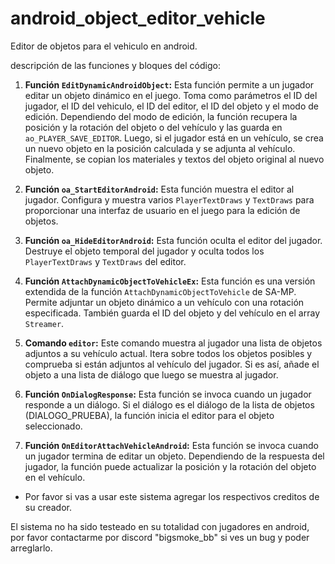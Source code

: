 # android_object_editor_vehicle
Editor de objetos para el vehiculo en android.

descripción de las funciones y bloques del código:

1. **Función `EditDynamicAndroidObject`:** Esta función permite a un jugador editar un objeto dinámico en el juego. Toma como parámetros el ID del jugador, el ID del vehiculo, el ID del editor, el ID del objeto y el modo de edición. Dependiendo del modo de edición, la función recupera la posición y la rotación del objeto o del vehículo y las guarda en `ao_PLAYER_SAVE_EDITOR`. Luego, si el jugador está en un vehículo, se crea un nuevo objeto en la posición calculada y se adjunta al vehículo. Finalmente, se copian los materiales y textos del objeto original al nuevo objeto.

2. **Función `oa_StartEditorAndroid`:** Esta función muestra el editor al jugador. Configura y muestra varios `PlayerTextDraws` y `TextDraws` para proporcionar una interfaz de usuario en el juego para la edición de objetos.

3. **Función `oa_HideEditorAndroid`:** Esta función oculta el editor del jugador. Destruye el objeto temporal del jugador y oculta todos los `PlayerTextDraws` y `TextDraws` del editor.

4. **Función `AttachDynamicObjectToVehicleEx`:** Esta función es una versión extendida de la función `AttachDynamicObjectToVehicle` de SA-MP. Permite adjuntar un objeto dinámico a un vehículo con una rotación especificada. También guarda el ID del objeto y del vehículo en el array `Streamer`.

5. **Comando `editor`:** Este comando muestra al jugador una lista de objetos adjuntos a su vehículo actual. Itera sobre todos los objetos posibles y comprueba si están adjuntos al vehículo del jugador. Si es así, añade el objeto a una lista de diálogo que luego se muestra al jugador.

6. **Función `OnDialogResponse`:** Esta función se invoca cuando un jugador responde a un diálogo. Si el diálogo es el diálogo de la lista de objetos (DIALOGO_PRUEBA), la función inicia el editor para el objeto seleccionado.

7. **Función `OnEditorAttachVehicleAndroid`:** Esta función se invoca cuando un jugador termina de editar un objeto. Dependiendo de la respuesta del jugador, la función puede actualizar la posición y la rotación del objeto en el vehículo.

- Por favor si vas a usar este sistema agregar los respectivos creditos de su creador.

El sistema no ha sido testeado en su totalidad con jugadores en android, por favor contactarme por discord "bigsmoke_bb" si ves un bug y poder arreglarlo.
